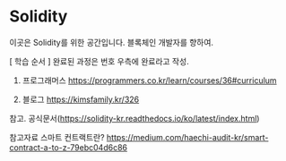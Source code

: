 # Solidity

이곳은 Solidity를 위한 공간입니다.
블록체인 개발자를 향하여.

[ 학습 순서 ]
완료된 과정은 번호 우측에 완료라고 작성.

1. 프로그래머스
https://programmers.co.kr/learn/courses/36#curriculum

2. 블로그
https://kimsfamily.kr/326

참고.
공식문서(https://solidity-kr.readthedocs.io/ko/latest/index.html)

참고자료
스마트 컨트랙트란? https://medium.com/haechi-audit-kr/smart-contract-a-to-z-79ebc04d6c86
